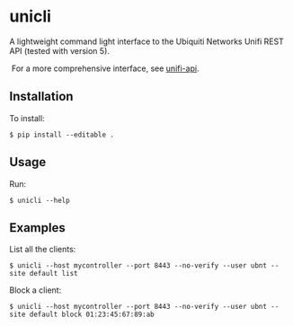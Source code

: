 # unicli

A lightweight command light interface to the Ubiquiti Networks Unifi REST API (tested with version 5).

​	 For a more comprehensive interface, see [unifi-api](https://github.com/calmh/unifi-api).

## Installation

To install:

```shell
$ pip install --editable .
```

## Usage

Run:

```shell
$ unicli --help
```



## Examples

List all the clients:

```shell
$ unicli --host mycontroller --port 8443 --no-verify --user ubnt --site default list
```

Block a client:

```shell
$ unicli --host mycontroller --port 8443 --no-verify --user ubnt --site default block 01:23:45:67:89:ab
```

